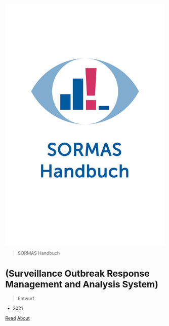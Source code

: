 ![cover](files/cover.png ':size=50%')

> SORMAS Handbuch

# (Surveillance Outbreak Response Management and Analysis System)

> Entwurf

- 2021

[Read](files/chapter_0.md) [About](#about-the-report)
